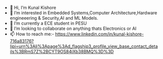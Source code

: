 - 👋 Hi, I’m Kunal Kishore
- 👀 I’m interested in Embedded Systems,Computer Architecture,Hardware engineeering & Security,AI and ML Models.
- 🌱 I’m currently a ECE student in PESU
- 💞️ I’m looking to collaborate on anything thats Electronics or AI 
- 📫 How to reach me:- https://www.linkedin.com/in/kunal-kishore-716a83176?lipi=urn%3Ali%3Apage%3Ad_flagship3_profile_view_base_contact_details%3BRmS7Z%2BCYT9OS84iXb38BMQ%3D%3D

<!---
KunalMaverick/KunalMaverick is a ✨ special ✨ repository because its `README.md` (this file) appears on your GitHub profile.
You can click the Preview link to take a look at your changes.
--->
